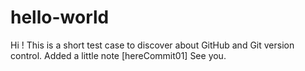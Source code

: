 # hello-world

Hi !
This is a short test case to discover about GitHub and Git version control.
Added a little note [hereCommit01]
See you.

